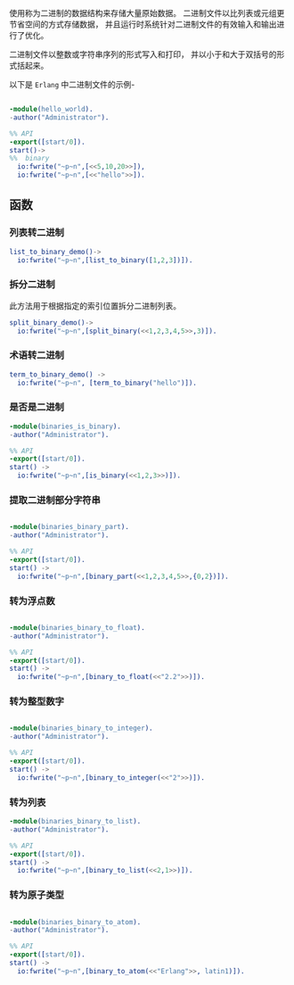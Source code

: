 使用称为二进制的数据结构来存储大量原始数据。
二进制文件以比列表或元组更节省空间的方式存储数据，
并且运行时系统针对二进制文件的有效输入和输出进行了优化。

二进制文件以整数或字符串序列的形式写入和打印，
并以小于和大于双括号的形式括起来。

以下是 `Erlang` 中二进制文件的示例-

```erlang

-module(hello_world).
-author("Administrator").

%% API
-export([start/0]).
start()->
%%  binary
  io:fwrite("~p~n",[<<5,10,20>>]),
  io:fwrite("~p~n",[<<"hello">>]).

```

## 函数

### 列表转二进制

```erlang
list_to_binary_demo()->
  io:fwrite("~p~n",[list_to_binary([1,2,3])]).
```

### 拆分二进制

此方法用于根据指定的索引位置拆分二进制列表。

```erlang
split_binary_demo()->
  io:fwrite("~p~n",[split_binary(<<1,2,3,4,5>>,3)]).
```

### 术语转二进制

```erlang
term_to_binary_demo() ->
  io:fwrite("~p~n", [term_to_binary("hello")]).
```
### 是否是二进制

```erlang
-module(binaries_is_binary).
-author("Administrator").

%% API
-export([start/0]).
start() ->
  io:fwrite("~p~n",[is_binary(<<1,2,3>>)]).
```

### 提取二进制部分字符串

````erlang

-module(binaries_binary_part).
-author("Administrator").

%% API
-export([start/0]).
start() ->
  io:fwrite("~p~n",[binary_part(<<1,2,3,4,5>>,{0,2})]).

````

### 转为浮点数

```erlang

-module(binaries_binary_to_float).
-author("Administrator").

%% API
-export([start/0]).
start() ->
  io:fwrite("~p~n",[binary_to_float(<<"2.2">>)]).
```

### 转为整型数字

```erlang

-module(binaries_binary_to_integer).
-author("Administrator").

%% API
-export([start/0]).
start() ->
  io:fwrite("~p~n",[binary_to_integer(<<"2">>)]).
```

### 转为列表

```erlang
-module(binaries_binary_to_list).
-author("Administrator").

%% API
-export([start/0]).
start() ->
  io:fwrite("~p~n",[binary_to_list(<<2,1>>)]).
```

### 转为原子类型

```erlang

-module(binaries_binary_to_atom).
-author("Administrator").

%% API
-export([start/0]).
start() ->
  io:fwrite("~p~n",[binary_to_atom(<<"Erlang">>, latin1)]).

```